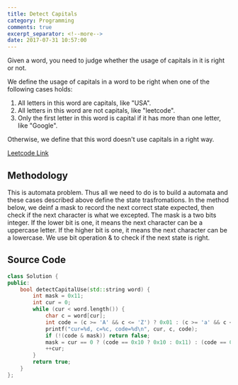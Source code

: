 ```yaml
---
title: Detect Capitals
category: Programming
comments: true
excerpt_separator: <!--more-->
date: 2017-07-31 10:57:00
---
```

Given a word, you need to judge whether the usage of capitals in it is right or not.

We define the usage of capitals in a word to be right when one of the following cases holds:

1. All letters in this word are capitals, like "USA".
2. All letters in this word are not capitals, like "leetcode".
3. Only the first letter in this word is capital if it has more than one letter, like "Google".

Otherwise, we define that this word doesn't use capitals in a right way.
<!--more-->

[Leetcode Link](https://leetcode.com/problems/detect-capital)

## Methodology
This is automata problem. Thus all we need to do is to build a automata and these cases described above define the state trasfromations. In the method below, we deinf a mask to record the next correct state expected, then check if the next character is what we excepted. The mask is a two bits integer. If the lower bit is one, it means the next character can be a uppercase letter. If the higher bit is one, it means the next character can be a lowercase. We use bit operation & to check if the next state is right.

## Source Code
```C++
class Solution {
public:
    bool detectCapitalUse(std::string word) {
        int mask = 0x11;
        int cur = 0;
        while (cur < word.length()) {
            char c = word[cur];
            int code = (c >= 'A' && c <= 'Z') ? 0x01 : (c >= 'a' && c <= 'z') ? 0x10 : 0x00;
            printf("cur=%d, c=%c, code=%d\n", cur, c, code);
            if (!(code & mask)) return false;
            mask = cur == 0 ? (code == 0x10 ? 0x10 : 0x11) : (code == 0x01 ? 0x01 : 0x10);
            ++cur;
        }
        return true;
    }
};
```
